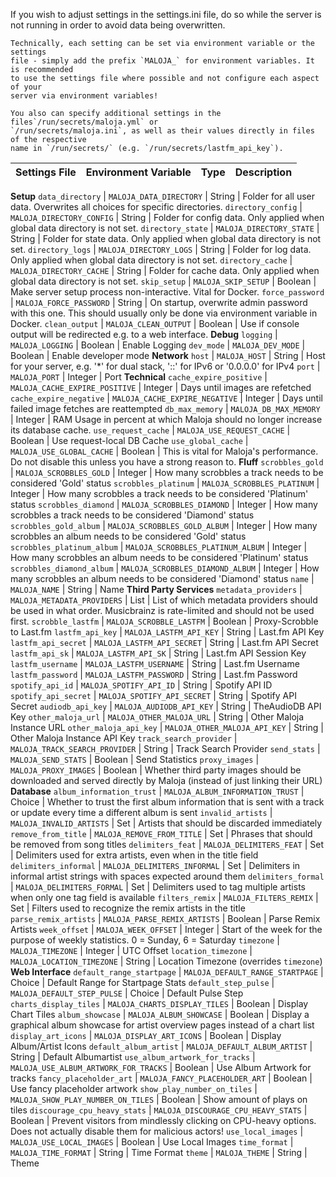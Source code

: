If you wish to adjust settings in the settings.ini file, do so while the server
	is not running in order to avoid data being overwritten.

	Technically, each setting can be set via environment variable or the settings
	file - simply add the prefix `MALOJA_` for environment variables. It is recommended
	to use the settings file where possible and not configure each aspect of your
	server via environment variables!

	You also can specify additional settings in the files`/run/secrets/maloja.yml` or
	`/run/secrets/maloja.ini`, as well as their values directly in files of the respective
	name in `/run/secrets/` (e.g. `/run/secrets/lastfm_api_key`).

Settings File			| Environment Variable			| Type			| Description
------					| ---------						| ---------		| ---------
**Setup**
`data_directory`	| `MALOJA_DATA_DIRECTORY`  | String | Folder for all user data. Overwrites all choices for specific directories.
`directory_config`	| `MALOJA_DIRECTORY_CONFIG`  | String | Folder for config data. Only applied when global data directory is not set.
`directory_state`	| `MALOJA_DIRECTORY_STATE`  | String | Folder for state data. Only applied when global data directory is not set.
`directory_logs`	| `MALOJA_DIRECTORY_LOGS`  | String | Folder for log data. Only applied when global data directory is not set.
`directory_cache`	| `MALOJA_DIRECTORY_CACHE`  | String | Folder for cache data. Only applied when global data directory is not set.
`skip_setup`	| `MALOJA_SKIP_SETUP`  | Boolean | Make server setup process non-interactive. Vital for Docker.
`force_password`	| `MALOJA_FORCE_PASSWORD`  | String | On startup, overwrite admin password with this one. This should usually only be done via environment variable in Docker.
`clean_output`	| `MALOJA_CLEAN_OUTPUT`  | Boolean | Use if console output will be redirected e.g. to a web interface.
**Debug**
`logging`	| `MALOJA_LOGGING`  | Boolean | Enable Logging
`dev_mode`	| `MALOJA_DEV_MODE`  | Boolean | Enable developer mode
**Network**
`host`	| `MALOJA_HOST`  | String | Host for your server, e.g. '*' for dual stack, '::' for IPv6 or '0.0.0.0' for IPv4
`port`	| `MALOJA_PORT`  | Integer | Port
**Technical**
`cache_expire_positive`	| `MALOJA_CACHE_EXPIRE_POSITIVE`  | Integer | Days until images are refetched
`cache_expire_negative`	| `MALOJA_CACHE_EXPIRE_NEGATIVE`  | Integer | Days until failed image fetches are reattempted
`db_max_memory`	| `MALOJA_DB_MAX_MEMORY`  | Integer | RAM Usage in percent at which Maloja should no longer increase its database cache.
`use_request_cache`	| `MALOJA_USE_REQUEST_CACHE`  | Boolean | Use request-local DB Cache
`use_global_cache`	| `MALOJA_USE_GLOBAL_CACHE`  | Boolean | This is vital for Maloja's performance. Do not disable this unless you have a strong reason to.
**Fluff**
`scrobbles_gold`	| `MALOJA_SCROBBLES_GOLD`  | Integer | How many scrobbles a track needs to be considered 'Gold' status
`scrobbles_platinum`	| `MALOJA_SCROBBLES_PLATINUM`  | Integer | How many scrobbles a track needs to be considered 'Platinum' status
`scrobbles_diamond`	| `MALOJA_SCROBBLES_DIAMOND`  | Integer | How many scrobbles a track needs to be considered 'Diamond' status
`scrobbles_gold_album`	| `MALOJA_SCROBBLES_GOLD_ALBUM`  | Integer | How many scrobbles an album needs to be considered 'Gold' status
`scrobbles_platinum_album`	| `MALOJA_SCROBBLES_PLATINUM_ALBUM`  | Integer | How many scrobbles an album needs to be considered 'Platinum' status
`scrobbles_diamond_album`	| `MALOJA_SCROBBLES_DIAMOND_ALBUM`  | Integer | How many scrobbles an album needs to be considered 'Diamond' status
`name`	| `MALOJA_NAME`  | String | Name
**Third Party Services**
`metadata_providers`	| `MALOJA_METADATA_PROVIDERS`  | List | List of which metadata providers should be used in what order. Musicbrainz is rate-limited and should not be used first.
`scrobble_lastfm`	| `MALOJA_SCROBBLE_LASTFM`  | Boolean | Proxy-Scrobble to Last.fm
`lastfm_api_key`	| `MALOJA_LASTFM_API_KEY`  | String | Last.fm API Key
`lastfm_api_secret`	| `MALOJA_LASTFM_API_SECRET`  | String | Last.fm API Secret
`lastfm_api_sk`	| `MALOJA_LASTFM_API_SK`  | String | Last.fm API Session Key
`lastfm_username`	| `MALOJA_LASTFM_USERNAME`  | String | Last.fm Username
`lastfm_password`	| `MALOJA_LASTFM_PASSWORD`  | String | Last.fm Password
`spotify_api_id`	| `MALOJA_SPOTIFY_API_ID`  | String | Spotify API ID
`spotify_api_secret`	| `MALOJA_SPOTIFY_API_SECRET`  | String | Spotify API Secret
`audiodb_api_key`	| `MALOJA_AUDIODB_API_KEY`  | String | TheAudioDB API Key
`other_maloja_url`	| `MALOJA_OTHER_MALOJA_URL`  | String | Other Maloja Instance URL
`other_maloja_api_key`	| `MALOJA_OTHER_MALOJA_API_KEY`  | String | Other Maloja Instance API Key
`track_search_provider`	| `MALOJA_TRACK_SEARCH_PROVIDER`  | String | Track Search Provider
`send_stats`	| `MALOJA_SEND_STATS`  | Boolean | Send Statistics
`proxy_images`	| `MALOJA_PROXY_IMAGES`  | Boolean | Whether third party images should be downloaded and served directly by Maloja (instead of just linking their URL)
**Database**
`album_information_trust`	| `MALOJA_ALBUM_INFORMATION_TRUST`  | Choice | Whether to trust the first album information that is sent with a track or update every time a different album is sent
`invalid_artists`	| `MALOJA_INVALID_ARTISTS`  | Set | Artists that should be discarded immediately
`remove_from_title`	| `MALOJA_REMOVE_FROM_TITLE`  | Set | Phrases that should be removed from song titles
`delimiters_feat`	| `MALOJA_DELIMITERS_FEAT`  | Set | Delimiters used for extra artists, even when in the title field
`delimiters_informal`	| `MALOJA_DELIMITERS_INFORMAL`  | Set | Delimiters in informal artist strings with spaces expected around them
`delimiters_formal`	| `MALOJA_DELIMITERS_FORMAL`  | Set | Delimiters used to tag multiple artists when only one tag field is available
`filters_remix`	| `MALOJA_FILTERS_REMIX`  | Set | Filters used to recognize the remix artists in the title
`parse_remix_artists`	| `MALOJA_PARSE_REMIX_ARTISTS`  | Boolean | Parse Remix Artists
`week_offset`	| `MALOJA_WEEK_OFFSET`  | Integer | Start of the week for the purpose of weekly statistics. 0 = Sunday, 6 = Saturday
`timezone`	| `MALOJA_TIMEZONE`  | Integer | UTC Offset
`location_timezone`	| `MALOJA_LOCATION_TIMEZONE`  | String | Location Timezone (overrides `timezone`)
**Web Interface**
`default_range_startpage`	| `MALOJA_DEFAULT_RANGE_STARTPAGE`  | Choice | Default Range for Startpage Stats
`default_step_pulse`	| `MALOJA_DEFAULT_STEP_PULSE`  | Choice | Default Pulse Step
`charts_display_tiles`	| `MALOJA_CHARTS_DISPLAY_TILES`  | Boolean | Display Chart Tiles
`album_showcase`	| `MALOJA_ALBUM_SHOWCASE`  | Boolean | Display a graphical album showcase for artist overview pages instead of a chart list
`display_art_icons`	| `MALOJA_DISPLAY_ART_ICONS`  | Boolean | Display Album/Artist Icons
`default_album_artist`	| `MALOJA_DEFAULT_ALBUM_ARTIST`  | String | Default Albumartist
`use_album_artwork_for_tracks`	| `MALOJA_USE_ALBUM_ARTWORK_FOR_TRACKS`  | Boolean | Use Album Artwork for tracks
`fancy_placeholder_art`	| `MALOJA_FANCY_PLACEHOLDER_ART`  | Boolean | Use fancy placeholder artwork
`show_play_number_on_tiles`	| `MALOJA_SHOW_PLAY_NUMBER_ON_TILES`  | Boolean | Show amount of plays on tiles
`discourage_cpu_heavy_stats`	| `MALOJA_DISCOURAGE_CPU_HEAVY_STATS`  | Boolean | Prevent visitors from mindlessly clicking on CPU-heavy options. Does not actually disable them for malicious actors!
`use_local_images`	| `MALOJA_USE_LOCAL_IMAGES`  | Boolean | Use Local Images
`time_format`	| `MALOJA_TIME_FORMAT`  | String | Time Format
`theme`	| `MALOJA_THEME`  | String | Theme
